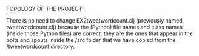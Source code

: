 TOPOLOGY OF THE PROJECT:

There is no need to change EX2tweetwordcount.clj (previously named tweetwordcount.clj) because the (Python) file names and class names (inside those Python files) are correct: they are the ones that appear in the bolts and spouts inside the /src folder that we have copied from the /tweetwordcount directory.
